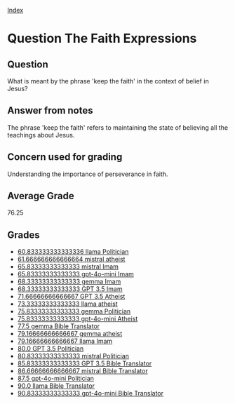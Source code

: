 
[Index](../../index.md)
# Question The Faith Expressions
## Question
What is meant by the phrase 'keep the faith' in the context of belief in Jesus?

## Answer from notes
The phrase 'keep the faith' refers to maintaining the state of believing all the teachings about Jesus.

## Concern used for grading
Understanding the importance of perseverance in faith.

## Average Grade
76.25

## Grades
 * [60.833333333333336 llama Politician](../answers/llama_Politician/The_Faith_Expressions.md)
 * [61.666666666666664 mistral atheist](../answers/mistral_atheist/The_Faith_Expressions.md)
 * [65.83333333333333 mistral Imam](../answers/mistral_Imam/The_Faith_Expressions.md)
 * [65.83333333333333 gpt-4o-mini Imam](../answers/gpt-4o-mini_Imam/The_Faith_Expressions.md)
 * [68.33333333333333 gemma Imam](../answers/gemma_Imam/The_Faith_Expressions.md)
 * [68.33333333333333 GPT 3.5 Imam](../answers/GPT_3.5_Imam/The_Faith_Expressions.md)
 * [71.66666666666667 GPT 3.5 Atheist](../answers/GPT_3.5_Atheist/The_Faith_Expressions.md)
 * [73.33333333333333 llama atheist](../answers/llama_atheist/The_Faith_Expressions.md)
 * [75.83333333333333 gemma Politician](../answers/gemma_Politician/The_Faith_Expressions.md)
 * [75.83333333333333 gpt-4o-mini Atheist](../answers/gpt-4o-mini_Atheist/The_Faith_Expressions.md)
 * [77.5 gemma Bible Translator](../answers/gemma_Bible_Translator/The_Faith_Expressions.md)
 * [79.16666666666667 gemma atheist](../answers/gemma_atheist/The_Faith_Expressions.md)
 * [79.16666666666667 llama Imam](../answers/llama_Imam/The_Faith_Expressions.md)
 * [80.0 GPT 3.5 Politician](../answers/GPT_3.5_Politician/The_Faith_Expressions.md)
 * [80.83333333333333 mistral Politician](../answers/mistral_Politician/The_Faith_Expressions.md)
 * [85.83333333333333 GPT 3.5 Bible Translator](../answers/GPT_3.5_Bible_Translator/The_Faith_Expressions.md)
 * [86.66666666666667 mistral Bible Translator](../answers/mistral_Bible_Translator/The_Faith_Expressions.md)
 * [87.5 gpt-4o-mini Politician](../answers/gpt-4o-mini_Politician/The_Faith_Expressions.md)
 * [90.0 llama Bible Translator](../answers/llama_Bible_Translator/The_Faith_Expressions.md)
 * [90.83333333333333 gpt-4o-mini Bible Translator](../answers/gpt-4o-mini_Bible_Translator/The_Faith_Expressions.md)
